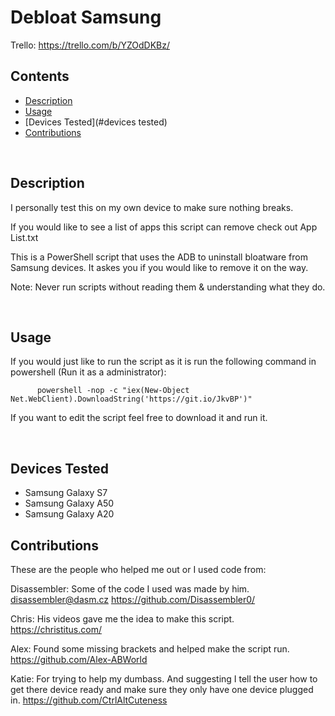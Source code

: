 # Debloat Samsung

Trello: https://trello.com/b/YZOdDKBz/

## Contents
 - [Description](#description)
 - [Usage](#usage)
 - [Devices Tested](#devices tested)
 - [Contributions](#contributions)

&nbsp;

## Description
I personally test this on my own device to make sure nothing breaks.

If you would like to see a list of apps this script can remove check out App List.txt

This is a PowerShell script that uses the ADB to uninstall bloatware from Samsung devices.
It askes you if you would like to remove it on the way.

Note: Never run scripts without reading them & understanding what they do.

&nbsp;

## Usage
If you would just like to run the script as it is run the following command in powershell (Run it as a administrator):

          powershell -nop -c "iex(New-Object Net.WebClient).DownloadString('https://git.io/JkvBP')"

If you want to edit the script feel free to download it and run it.

&nbsp;

## Devices Tested
- Samsung Galaxy S7
- Samsung Galaxy A50
- Samsung Galaxy A20
&nbsp;

## Contributions
These are the people who helped me out or I used code from:

Disassembler: Some of the code I used was made by him.
<disassembler@dasm.cz> <https://github.com/Disassembler0/>

Chris: His videos gave me the idea to make this script.
<https://christitus.com/>

Alex: Found some missing brackets and helped make the script run.
<https://github.com/Alex-ABWorld>

Katie: For trying to help my dumbass. And suggesting I tell the user how to get there device ready and make sure they only have one device plugged in.
<https://github.com/CtrlAltCuteness>

